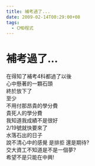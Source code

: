 ```yaml
---
title: 補考過了...
date: 2009-02-14T00:29:00+08
tags:
  - CMD程式
---
```

# 補考過了...

在得知了補考4科都過了以後  
心中懸著的一顆石頭  
終於放下了  
至少  
不用付那昂貴的學分費  
貴死人的學分費  
我知道我成績不是很好  
2/19號就快要來了  
水落石出的日子  
說不清心中的感覺 是排拒 還是期待?  
交大資工不知道是不是一個夢?  
希望不是只能在中興!